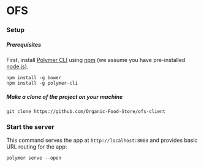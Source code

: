 # OFS

### Setup

##### Prerequisites

First, install [Polymer CLI](https://github.com/Polymer/polymer-cli) using
[npm](https://www.npmjs.com) (we assume you have pre-installed [node.js](https://nodejs.org)).

	npm install -g bower
    npm install -g polymer-cli

##### Make a clone of the project on your machine

    git clone https://github.com/Organic-Food-Store/ofs-client
    

### Start the server

This command serves the app at `http://localhost:8080` and provides basic URL
routing for the app:

    polymer serve --open
